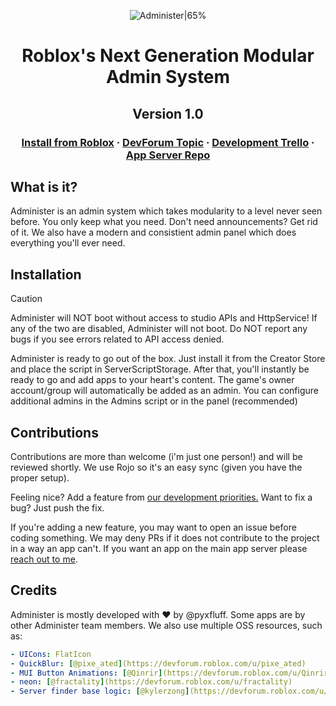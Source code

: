 <div align="center">
 
![Administer|65%](/.readme/Administer-Text.png)

# Roblox's Next Generation Modular Admin System
## Version 1.0

### [Install from Roblox]() · [DevForum Topic]() · [Development Trello]() · [App Server Repo]()

</div>

## What is it?

Administer is an admin system which takes modularity to a level never seen before. You only keep what you need. Don't need announcements? Get rid of it.
We also have a modern and consistient admin panel which does everything you'll ever need.


## Installation

> [!CAUTION]
> Administer will NOT boot without access to studio APIs and HttpService! If any of the two are disabled, Administer will not boot. Do NOT report any bugs if you see errors related to API access denied.

Administer is ready to go out of the box. Just install it from the Creator Store and place the script in ServerScriptStorage.
After that, you'll instantly be ready to go and add apps to your heart's content. The game's owner account/group will automatically be added as an admin. You can configure additional admins in the Admins script or in the panel (recommended)

## Contributions

Contributions are more than welcome (i'm just one person!) and will be reviewed shortly. We use Rojo so it's an easy sync (given you have the proper setup).

Feeling nice? Add a feature from [our development priorities.](https://trello.com/b/GA5Kc0vB/administer) Want to fix a bug? Just push the fix. 

If you're adding a new feature, you may want to open an issue before coding something. We may deny PRs if it does not contribute to the project in a way an app can't. If you want an app on the main app server please [reach out to me](https://discord.com/users/449950252397494274).

## Credits

Administer is mostly developed with :heart: by @pyxfluff. Some apps are by other Administer team members. We also use multiple OSS resources, such as:

```yaml
- UICons: FlatIcon
- QuickBlur: [@pixe_ated](https://devforum.roblox.com/u/pixe_ated)
- MUI Button Animations: [@Qinrir](https://devforum.roblox.com/u/Qinrir)
- neon: [@fractality](https://devforum.roblox.com/u/fractality)
- Server finder base logic: [@kylerzong](https://devforum.roblox.com/u/kylerzong)""
```
